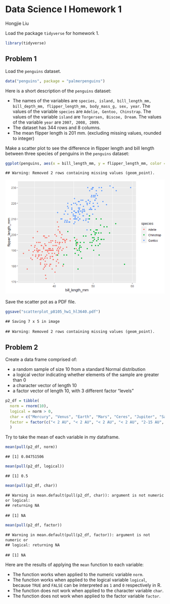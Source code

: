 Data Science I Homework 1
================
Hongjie Liu

Load the package `tidyverse` for homework 1.

``` r
library(tidyverse)
```

## Problem 1

Load the `penguins` dataset.

``` r
data("penguins", package = "palmerpenguins")
```

Here is a short description of the `penguins` dataset:

-   The names of the variables are
    `species, island, bill_length_mm, bill_depth_mm, flipper_length_mm, body_mass_g, sex, year`.
    The values of the variable `species` are
    `Adelie, Gentoo, Chinstrap`. The values of the variable `island` are
    `Torgersen, Biscoe, Dream`. The values of the variable `year` are
    `2007, 2008, 2009`.
-   The dataset has 344 rows and 8 columns.
-   The mean flipper length is 201 mm. (excluding missing values,
    rounded to integer)

Make a scatter plot to see the difference in flipper length and bill
length between three species of penguins in the `penguins` dataset:

``` r
ggplot(penguins, aes(x = bill_length_mm, y = flipper_length_mm, color = species)) + geom_point()
```

    ## Warning: Removed 2 rows containing missing values (geom_point).

![](p8105_hw1_hl3640_files/figure-gfm/chunk_scatterplot-1.png)<!-- -->

Save the scatter pot as a PDF file.

``` r
ggsave("scatterplot_p8105_hw1_hl3640.pdf")
```

    ## Saving 7 x 5 in image

    ## Warning: Removed 2 rows containing missing values (geom_point).

## Problem 2

Create a data frame comprised of:

-   a random sample of size 10 from a standard Normal distribution
-   a logical vector indicating whether elements of the sample are
    greater than 0
-   a character vector of length 10
-   a factor vector of length 10, with 3 different factor “levels”

``` r
p2_df = tibble(
  norm = rnorm(10),
  logical = norm > 0,
  char = c("Mercury", "Venus", "Earth", "Mars", "Ceres", "Jupiter", "Saturn", "Uranus", "Neptune", "Pluto"),
  factor = factor(c("< 2 AU", "< 2 AU", "< 2 AU", "< 2 AU", "2-15 AU", "2-15 AU", "2-15 AU", "> 15 AU", "> 15 AU", "> 15 AU"))
  )
```

Try to take the mean of each variable in my dataframe.

``` r
mean(pull(p2_df, norm))
```

    ## [1] 0.04751506

``` r
mean(pull(p2_df, logical))
```

    ## [1] 0.5

``` r
mean(pull(p2_df, char))
```

    ## Warning in mean.default(pull(p2_df, char)): argument is not numeric or logical:
    ## returning NA

    ## [1] NA

``` r
mean(pull(p2_df, factor))
```

    ## Warning in mean.default(pull(p2_df, factor)): argument is not numeric or
    ## logical: returning NA

    ## [1] NA

Here are the results of applying the `mean` function to each variable:

-   The function works when applied to the numeric variable `norm`.
-   The function works when applied to the logical variable `logical`,
    because `TRUE` and `FALSE` can be interpreted as `1` and `0`
    respectively in R.
-   The function does not work when applied to the character variable
    `char`.
-   The function does not work when applied to the factor variable
    `factor`.
